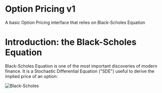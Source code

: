 # Option Pricing v1
A basic Option Pricing interface that relies on Black-Scholes Equation

# Introduction: the Black-Scholes Equation

Black-Scholes Equation is one of the most important discoveries of modern finance. 
It is a  Stochastic Differential Equation ("SDE") useful to derive the implied price of an option:

![Black-Scholes](/docs/Black-Scholes-Equation.png)
